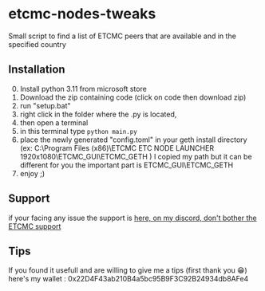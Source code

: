 # etcmc-nodes-tweaks
Small script to find a list of ETCMC peers that are available and in the specified country

## Installation
0) Install python 3.11 from microsoft store
1) Download the zip containing code (click on code then download zip)
2) run "setup.bat"
3) right click in the folder where the .py is located,
4) then open a terminal
5) in this terminal type `python main.py`
6) place the newly generated "config.toml" in your geth install directory (ex: C:\Program Files (x86)\ETCMC ETC NODE LAUNCHER 1920x1080\ETCMC_GUI\ETCMC_GETH )
I copied my path but it can be different for you the important part is ETCMC_GUI\ETCMC_GETH
7) enjoy ;)

## Support
if your facing any issue the support is [here, on my discord, don't bother the ETCMC support](https://discord.com/invite/B9qZNfg6Un)

## Tips
If you found it usefull and are willing to give me a tips (first thank you 😁) here's my wallet :
0x22D4F43ab210B4a5bc95B9F3C92B24934db8AFe4
